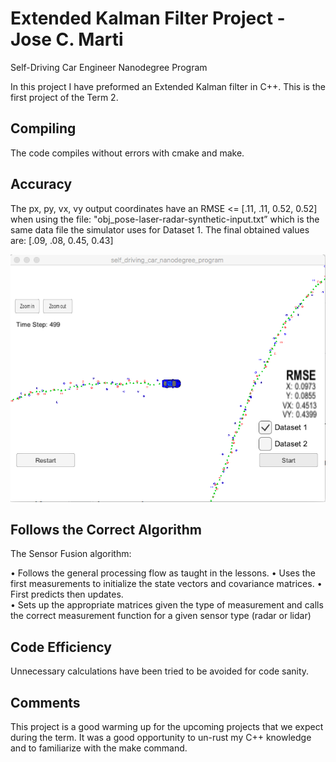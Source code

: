 # Extended Kalman Filter Project - Jose C. Marti
Self-Driving Car Engineer Nanodegree Program

In this project I have preformed an Extended Kalman filter in C++.  This is the first project of the Term 2.
 
 
## Compiling

The code compiles without errors with cmake and make.


## Accuracy

The px, py, vx, vy output coordinates have an RMSE <= [.11, .11, 0.52, 0.52] when using the file: "obj_pose-laser-radar-synthetic-input.txt” which is the same data file the simulator uses for Dataset 1. The final obtained values are: [.09, .08, 0.45, 0.43]

![input 1 results](plot1.png)

## Follows the Correct Algorithm

The Sensor Fusion algorithm:

•	Follows the general processing flow as taught in the lessons. 
•	Uses the first measurements to initialize the state vectors and covariance matrices.
•	First predicts then updates.	
•	Sets up the appropriate matrices given the type of measurement and calls the correct measurement function for a given sensor type (radar or lidar)


## Code Efficiency

Unnecessary calculations have been tried to be avoided for code sanity.


## Comments

This project is a good warming up for the upcoming projects that we expect during the term.
It was a good opportunity to un-rust my C++ knowledge and to familiarize with the make command.


